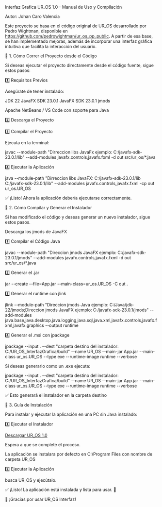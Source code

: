 Interfaz Grafica UR_OS 1.0 - Manual de Uso y Compilación

Autor: Johan Caro Valencia

Este proyecto se basa en el código original de UR_OS desarrollado por Pedro Wightman, disponible en https://github.com/pedrowightman/ur_os_pp_public. A partir de esa base, se han implementado mejoras, además de incorporar una interfaz gráfica intuitiva que facilita la interacción del usuario.

📌 1. Cómo Correr el Proyecto desde el Código

Si deseas ejecutar el proyecto directamente desde el código fuente, sigue estos pasos:

1️⃣ Requisitos Previos

Asegúrate de tener instalado:

JDK 22
JavaFX SDK 23.0.1
JavaFX SDK 23.0.1 jmods

Apache NetBeans / VS Code con soporte para Java

2️⃣ Descarga el Proyecto


3️⃣ Compilar el Proyecto

Ejecuta en la terminal:

javac --module-path "Dirreccion libs JavaFx ejemplo: C:/javafx-sdk-23.0.1/lib" --add-modules javafx.controls,javafx.fxml -d out src/ur_os/*.java

4️⃣ Ejecutar la Aplicación

java --module-path "Dirreccion libs JavaFX: C:/javafx-sdk-23.0.1/lib C:/javafx-sdk-23.0.1/lib" --add-modules javafx.controls,javafx.fxml -cp out ur_os.UR_OS

✅ ¡Listo! Ahora la aplicación debería ejecutarse correctamente.

📌 2. Cómo Compilar y Generar el Instalador

Si has modificado el código y deseas generar un nuevo instalador, sigue estos pasos.

Descarga los jmods de JavaFX

1️⃣ Compilar el Código Java

javac --module-path "Direccion jmods JavaFX ejemplo: C:/javafx-sdk-23.0.1/jmods" --add-modules javafx.controls,javafx.fxml -d out src/ur_os/*.java

2️⃣ Generar el .jar

jar --create --file=App.jar --main-class=ur_os.UR_OS -C out .

3️⃣ Generar el runtime con jlink

jlink --module-path "Direccion jmods Java ejemplo: C:/Java/jdk-22/jmods;Direccion jmods JavaFX ejemplo: C:/javafx-sdk-23.0.1/jmods" --add-modules java.base,java.desktop,java.logging,java.sql,java.xml,javafx.controls,javafx.fxml,javafx.graphics --output runtime

4️⃣ Generar el .msi con jpackage

jpackage --input . --dest "carpeta destino del instalador: C:/UR_OS_InterfazGrafica/build" --name UR_OS --main-jar App.jar --main-class ur_os.UR_OS --type exe --runtime-image runtime --verbose

Si deseas generarlo como un .exe ejecuta:

jpackage --input . --dest "carpeta destino del instalador: C:/UR_OS_InterfazGrafica/build" --name UR_OS --main-jar App.jar --main-class ur_os.UR_OS --type exe --runtime-image runtime --verbose

✅ Esto generará el instalador en la carpeta destino

📌 3. Guía de Instalación

Para instalar y ejecutar la aplicación en una PC sin Java instalado:

1️⃣ Ejecutar el Instalador

[Descargar UR_OS 1.0](build/UR_OS-1.0.msi)

Espera a que se complete el proceso.

La aplicación se instalara por defecto en C:\Program Files con nombre de carpeta UR_OS

2️⃣ Ejecutar la Aplicación

busca UR_OS y ejecútalo.

✅ ¡Listo! La aplicación está instalada y lista para usar. 🎉

🚀 ¡Gracias por usar UR_OS Interfaz! 

